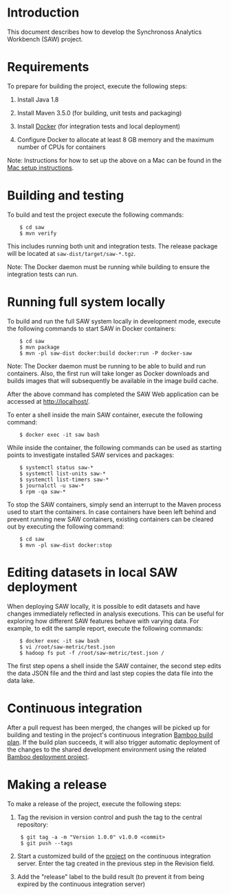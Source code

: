 # Introduction

This document describes how to develop the Synchronoss Analytics
Workbench (SAW) project.

# Requirements

To prepare for building the project, execute the following steps:

1. Install Java 1.8

2. Install Maven 3.5.0 (for building, unit tests and packaging)

3. Install [Docker] (for integration tests and local deployment)

4. Configure Docker to allocate at least 8 GB memory and the maximum
   number of CPUs for containers

Note: Instructions for how to set up the above on a Mac can be found
in the [Mac setup instructions](development-mac.md).

[Docker]: https://www.docker.com/community-edition

# Building and testing

To build and test the project execute the following commands:

        $ cd saw
        $ mvn verify

This includes running both unit and integration tests.  The release
package will be located at `saw-dist/target/saw-*.tgz`.

Note: The Docker daemon must be running while building to ensure the
integration tests can run.

# Running full system locally

To build and run the full SAW system locally in development mode,
execute the following commands to start SAW in Docker containers:

        $ cd saw
        $ mvn package
        $ mvn -pl saw-dist docker:build docker:run -P docker-saw

Note: The Docker daemon must be running to be able to build and run
containers.  Also, the first run will take longer as Docker downloads
and builds images that will subsequently be available in the image
build cache.

After the above command has completed the SAW Web application can be
accessed at [http://localhost/](http://localhost/).

To enter a shell inside the main SAW container, execute the following
command:

        $ docker exec -it saw bash

While inside the container, the following commands can be used as
starting points to investigate installed SAW services and packages:

        $ systemctl status saw-*
        $ systemctl list-units saw-*
        $ systemctl list-timers saw-*
        $ journalctl -u saw-*
        $ rpm -qa saw-*

To stop the SAW containers, simply send an interrupt to the Maven
process used to start the containers.  In case containers have been
left behind and prevent running new SAW containers, existing
containers can be cleared out by executing the following command:

        $ cd saw
        $ mvn -pl saw-dist docker:stop

# Editing datasets in local SAW deployment

When deploying SAW locally, it is possible to edit datasets and have
changes immediately reflected in analysis executions.  This can be
useful for exploring how different SAW features behave with varying
data.  For example, to edit the sample report, execute the following
commands:

        $ docker exec -it saw bash
        $ vi /root/saw-metric/test.json
        $ hadoop fs put -f /root/saw-metric/test.json /

The first step opens a shell inside the SAW container, the second step
edits the data JSON file and the third and last step copies the data
file into the data lake.

# Continuous integration

After a pull request has been merged, the changes will be picked up
for building and testing in the project's continuous integration
[Bamboo build plan].  If the build plan succeeds, it will also trigger
automatic deployment of the changes to the shared development
environment using the related [Bamboo deployment project].

[Bamboo build plan]: https://bamboo.synchronoss.net:8443/browse/BDA-BDASAW
[Bamboo deployment project]: https://bamboo.synchronoss.net:8443/browse/BDA-BDASAW/deployments

# Making a release

To make a release of the project, execute the following steps:

1. Tag the revision in version control and push the tag to the central
   repository:

        $ git tag -a -m "Version 1.0.0" v1.0.0 <commit>
        $ git push --tags

2. Start a customized build of the [project] on the continuous
   integration server.  Enter the tag created in the previous step in
   the Revision field.

3. Add the "release" label to the build result (to prevent it from
   being expired by the continuous integration server)

[project]: https://bamboo.synchronoss.net:8443/browse/BDA-BDASAW

